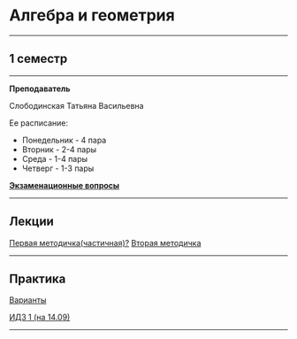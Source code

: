 # Алгебра и геометрия
____________
## 1 семестр
___________
**Преподаватель**

Слободинская Татьяна Васильевна

Ее расписание:

* Понедельник - 4 пара
* Вторник - 2-4 пары
* Среда - 1-4 пары
* Четверг - 1-3 пары

[**Экзаменационные вопросы**]()
_________
## Лекции
[Первая методичка(частичная)?](https://github.com/Veldorn/SPbGTI/blob/main/Files/Algebra%26Geometry/Методичка%201(частичная).pdf)
[Вторая методичка](https://github.com/Veldorn/SPbGTI/blob/main/Files/Algebra%26Geometry/AlGemMetodichka2.pdf)
_________
## Практика

[Варианты](https://github.com/Veldorn/SPbGTI/blob/main/GroupList.md)

[ИДЗ 1 (на 14.09)](https://github.com/Veldorn/SPbGTI/blob/main/Files/Algebra%26Geometry/ИДЗ%201.pdf)
__________

